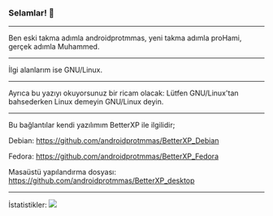 ### Selamlar! 👋
____________________________________________________________________________________________________________________________________________________________________
Ben eski takma adımla androidprotmmas, yeni takma adımla proHami, gerçek adımla Muhammed.
____________________________________________________________________________________________________________________________________________________________________
İlgi alanlarım ise GNU/Linux.
____________________________________________________________________________________________________________________________________________________________________
Ayrıca bu yazıyı okuyorsunuz bir ricam olacak: Lütfen GNU/Linux'tan bahsederken Linux demeyin GNU/Linux deyin.
____________________________________________________________________________________________________________________________________________________________________
Bu bağlantılar kendi yazılımım BetterXP ile ilgilidir;

Debian:
       https://github.com/androidprotmmas/BetterXP_Debian
       
Fedora:
       https://github.com/androidprotmmas/BetterXP_Fedora
       
Masaüstü yapılandırma dosyası:
       https://github.com/androidprotmmas/BetterXP_desktop
____________________________________________________________________________________________________________________________________________________________________ 
İstatistikler:
<img src="https://github-readme-stats.vercel.app/api?username=androidprotmmas&&show_icons=true&title_color=ffffff&icon_color=bb2acf&text_color=daf7dc&bg_color=151515">
